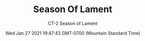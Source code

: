 ---
category: "wall-covering"
date: Wed Jan 27 2021 19:47:43 GMT-0700 (Mountain Standard Time)
description: "null"
designer: "Charlotte Terrell"
href: "https://www.areaenvironments.com/charlotte-terrell"
image_primary: "./img/CT+Season+of+Lament+Art.jpg"
image_secondary: "./img/CT+Season+of+Lament+Interior.jpg"
image_thumb: "./img/Charlotte+Terrell.png"
manufacturer: "Area Environments"
slug: "/manufacturers/area-environments/wall-covering/season-of-lament"
slug_destination: area-environments,
subtitle: "CT-2 Season of Lament"
tags:
  - "area-environments"
  - "wall-covering"
title: "Season Of Lament"
---